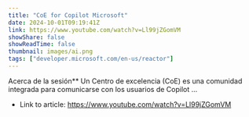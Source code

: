 ```yaml
---
title: "CoE for Copilot Microsoft"
date: 2024-10-01T09:19:41Z
link: https://www.youtube.com/watch?v=Ll99jZGomVM
showShare: false
showReadTime: false
thumbnail: images/ai.png
tags: ["developer.microsoft.com/en-us/reactor"]
---
```

Acerca de la sesión** Un Centro de excelencia (CoE) es una comunidad integrada para comunicarse con los usuarios de Copilot ...

- Link to article: https://www.youtube.com/watch?v=Ll99jZGomVM